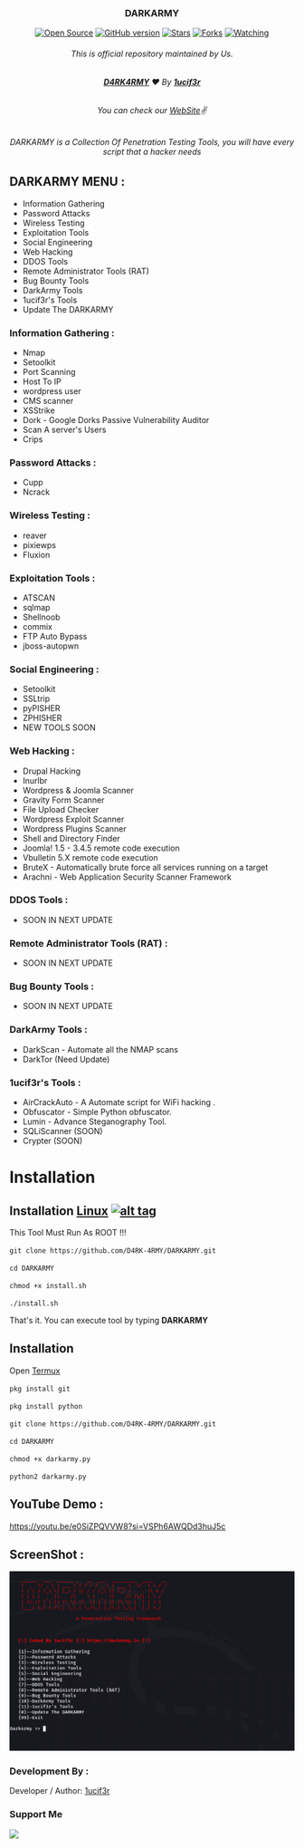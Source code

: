 <br>

### <p align="center">DARKARMY<p align="center">

<p align=center>
  <a href="https://www.instagram.com/0x1ucif3r"><img title="Open Source" src="https://img.shields.io/badge/Open%20Source-%E2%99%A5-red" ></a>
  <a href="https://www.instagram.com/0x1ucif3r"><img title="GitHub version" src="https://d25lcipzij17d.cloudfront.net/badge.svg?id=gh&type=6&v=2.0&x2=0" ></a>
  <a href="https://www.instagram.com/0x1ucif3r"><img title="Stars" src="https://img.shields.io/github/stars/D4RK-4RMY/DARKARMY?style=social" ></a>
  <a href="https://github.com/1ucif3r/network/members"><img title="Forks" src="https://img.shields.io/github/forks/D4RK-4RMY/DARKARMY?color=red&style=flat-square"></a>
  <a href="https://github.com/1ucif3r"><img title="Watching" src="https://img.shields.io/github/watchers/D4RK-4RMY/DARKARMY?label=Watchers&color=blue&style=flat-square"></a>

###### <p align="center"> *This is official repository maintained by Us.*

###### <p align="center"> [**D4RK4RMY**](https://dark4rmy.in/) ❤️ By [**1ucif3r**](https://www.instagram.com/0x1ucif3r/)

###### <p align="center"> *You can check our [WebSite](https://dark4rmy.in/)✌*

###### <p align="center">DARKARMY is a Collection Of Penetration Testing Tools, you will have every script that a hacker needs<p align="center">

## DARKARMY MENU :

- Information Gathering
- Password Attacks
- Wireless Testing
- Exploitation Tools
- Social Engineering
- Web Hacking
- DDOS Tools
- Remote Administrator Tools (RAT)
- Bug Bounty Tools
- DarkArmy Tools
- 1ucif3r's Tools
- Update The DARKARMY

### Information Gathering :

- Nmap
- Setoolkit
- Port Scanning
- Host To IP
- wordpress user
- CMS scanner
- XSStrike
- Dork - Google Dorks Passive Vulnerability Auditor
- Scan A server's Users
- Crips

### Password Attacks :

- Cupp
- Ncrack

### Wireless Testing :

- reaver
- pixiewps
- Fluxion

### Exploitation Tools :

- ATSCAN
- sqlmap
- Shellnoob
- commix
- FTP Auto Bypass
- jboss-autopwn

### Social Engineering :

- Setoolkit
- SSLtrip
- pyPISHER
- ZPHISHER
- NEW TOOLS SOON

### Web Hacking :

- Drupal Hacking
- Inurlbr
- Wordpress & Joomla Scanner
- Gravity Form Scanner
- File Upload Checker
- Wordpress Exploit Scanner
- Wordpress Plugins Scanner
- Shell and Directory Finder
- Joomla! 1.5 - 3.4.5 remote code execution
- Vbulletin 5.X remote code execution
- BruteX - Automatically brute force all services running on a target
- Arachni - Web Application Security Scanner Framework

### DDOS Tools :

- SOON IN NEXT UPDATE

### Remote Administrator Tools (RAT) :

- SOON IN NEXT UPDATE

### Bug Bounty Tools :

* SOON IN NEXT UPDATE

### DarkArmy Tools :

* DarkScan - Automate all the NMAP scans
* DarkTor (Need Update)

### 1ucif3r's Tools :

* AirCrackAuto - A Automate script for WiFi hacking .
* Obfuscator - Simple Python obfuscator.
* Lumin - Advance Steganography Tool.
* SQLiScanner (SOON)
* Crypter (SOON)


# Installation

## Installation [Linux](https://wikipedia.org/wiki/Linux) [![alt tag](http://icons.iconarchive.com/icons/dakirby309/simply-styled/32/OS-Linux-icon.png)](https://fr.wikipedia.org/wiki/Linux)

This Tool Must Run As ROOT !!!

`git clone https://github.com/D4RK-4RMY/DARKARMY.git`

`cd DARKARMY`

`chmod +x install.sh`

`./install.sh`

That's it. You can execute tool by typing **DARKARMY**

## Installation

Open [Termux](https://play.google.com/store/apps/details?id=com.termux)

`pkg install git`

`pkg install python`

`git clone https://github.com/D4RK-4RMY/DARKARMY.git`

`cd DARKARMY`

`chmod +x darkarmy.py`

`python2 darkarmy.py`

## YouTube Demo :

https://youtu.be/e0SiZPQVVW8?si=VSPh6AWQDd3huJ5c

## ScreenShot :

<p align="center">
  <img src="https://github.com/1ucif3r/DARKARMY/blob/main/Darkarmydemo.png" alt="darkarmy Logo"/>
</p>

### Development By :

Developer / Author: [1ucif3r](https://github.com/1ucif3r)


### Support Me

<a href="https://www.buymeacoffee.com/0x1ucif3r"><img src="https://cdn.buymeacoffee.com/buttons/v2/default-yellow.png" width="200" /></a>
